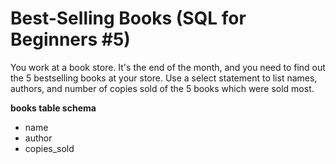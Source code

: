 # Best-Selling Books (SQL for Beginners #5)

You work at a book store. It's the end of the month, and you need to find out the 5 bestselling books at your store. Use a select statement to list names, authors, and number of copies sold of the 5 books which were sold most.

**books table schema**

* name
* author
* copies_sold
